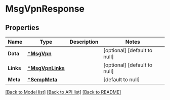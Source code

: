 # MsgVpnResponse

## Properties
Name | Type | Description | Notes
------------ | ------------- | ------------- | -------------
**Data** | [***MsgVpn**](MsgVpn.md) |  | [optional] [default to null]
**Links** | [***MsgVpnLinks**](MsgVpnLinks.md) |  | [optional] [default to null]
**Meta** | [***SempMeta**](SempMeta.md) |  | [default to null]

[[Back to Model list]](../README.md#documentation-for-models) [[Back to API list]](../README.md#documentation-for-api-endpoints) [[Back to README]](../README.md)

